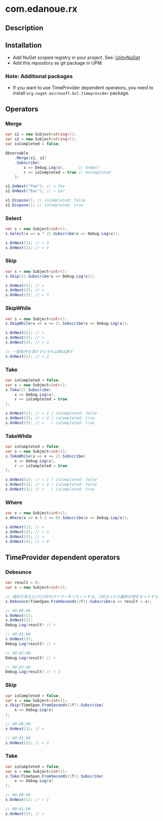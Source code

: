 ﻿# com.edanoue.rx

## Description

## Installation

- Add NuGet scoped registry in your project. See: [UnityNuGet](https://github.com/xoofx/UnityNuGet)
- Add this repository as git package in UPM.

### Note: Additional packages

- If you want to use TimeProvider dependent operators, you need to install `org.nuget.microsoft.bcl.timeprovider`
  package.

## Operators

### Merge

```csharp
var s1 = new Subject<string>();
var s2 = new Subject<string>();
var isCompleted = false;

Observable
    .Merge(s1, s2)
    .Subscribe(
        x => Debug.Log(x),      // OnNext
        r => isCompleted = true // OnCompleted
    );

s1.OnNext("foo"); // > foo
s2.OnNext("bar"); // > bar

s1.Dispose(); // isCompleted: false
s2.Dispose(); // isCompleted: true
```

### Select

```csharp
var s = new Subject<int>();
s.Select(x => x * 2).Subscribe(x => Debug.Log(x));

s.OnNext(1); // > 2
s.OnNext(2); // > 4
```

### Skip

```csharp
var s = new Subject<int>();
s.Skip(2).Subscribe(x => Debug.Log(x));

s.OnNext(1); // >
s.OnNext(2); // >
s.OnNext(3); // > 3
```

### SkipWhile

```csharp
var s = new Subject<int>();
s.SkipWhile(x => x <= 2).Subscribe(x => Debug.Log(x));

s.OnNext(1); // >
s.OnNext(2); // >
s.OnNext(3); // > 3

// 一度条件を満たすとそれ以降は通す
s.OnNext(2); // > 2
```

### Take

```csharp
var isCompleted = false;
var s = new Subject<int>();
s.Take(2).Subscribe(
    x => Debug.Log(x),
    r => isCompleted = true
);

s.OnNext(1); // > 1 / isCompleted: false
s.OnNext(2); // > 2 / isCompleted: true
s.OnNext(3); // >   / isCompleted: true
```

### TakeWhile

```csharp
var isCompleted = false;
var s = new Subject<int>();
s.TakeWhile(x => x <= 2).Subscribe(
    x => Debug.Log(x),
    r => isCompleted = true
);

s.OnNext(1); // > 1 / isCompleted: false
s.OnNext(2); // > 2 / isCompleted: false
s.OnNext(3); // >   / isCompleted: true
```

### Where

```csharp
var s = new Subject<int>();
s.Where(x => x % 2 == 0).Subscribe(x => Debug.Log(x));

s.OnNext(1); // >
s.OnNext(2); // > 2
s.OnNext(3); // >
s.OnNext(4); // > 4
```

## TimeProvider dependent operators

### Debounce

```csharp
var result = 0;
var s = new Subject<int>();

// 通知が来るたびに2秒のタイマーをリセットする, 2秒立ったら最新の値をセットする
s.Debounce(TimeSpan.FromSeconds(2f)).Subscribe(x => result = x);

// 00:00:00
s.OnNext(1);
s.OnNext(2);
Debug.Log(result) // >

// 00:01:00
s.OnNext(3);
Debug.Log(result) // >

// 00:02:00
Debug.Log(result) // >

// 00:03:00
Debug.Log(result) // > 3
```

### Skip

```csharp
var isCompleted = false;
var s = new Subject<int>();
s.Skip(TimeSpan.FromSeconds(1f)).Subscribe(
    x => Debug.Log(x)
);

// 00:00:00
s.OnNext(1); // >

// 00:01:00
s.OnNext(2); // > 2
```

### Take

```csharp
var isCompleted = false;
var s = new Subject<int>();
s.Take(TimeSpan.FromSeconds(1f)).Subscribe(
    x => Debug.Log(x)
);

// 00:00:00
s.OnNext(1); // > 1

// 00:01:00
s.OnNext(2); // > 
```
